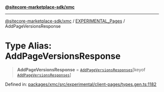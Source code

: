 [**@sitecore-marketplace-sdk/xmc**](../../../../README.md)

***

[@sitecore-marketplace-sdk/xmc](../../../../README.md) / [EXPERIMENTAL\_Pages](../README.md) / AddPageVersionsResponse

# Type Alias: AddPageVersionsResponse

> **AddPageVersionsResponse** = [`AddPageVersionsResponses`](AddPageVersionsResponses.md)\[keyof [`AddPageVersionsResponses`](AddPageVersionsResponses.md)\]

Defined in: [packages/xmc/src/experimental/client-pages/types.gen.ts:1182](https://github.com/Sitecore/marketplace-sdk/blob/main/packages/xmc/src/experimental/client-pages/types.gen.ts#L1182)
